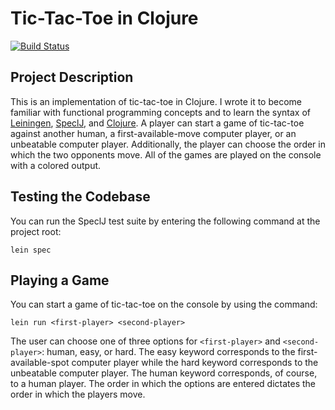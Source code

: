 # Tic-Tac-Toe in Clojure

[![Build Status](https://travis-ci.org/cmvandrevala/tic-tac-toe.svg?branch=master)](https://travis-ci.org/cmvandrevala/tic-tac-toe)

## Project Description

This is an implementation of tic-tac-toe in Clojure. I wrote it to become familiar with functional programming concepts and to learn the syntax of [Leiningen](http://leiningen.org/), [SpeclJ](http://speclj.com/), and [Clojure](https://clojure.org/). A player can start a game of tic-tac-toe against another human, a first-available-move computer player, or an unbeatable computer player. Additionally, the player can choose the order in which the two opponents move. All of the games are played on the console with a colored output.

## Testing the Codebase

You can run the SpeclJ test suite by entering the following command at the project root:

```
lein spec
```

## Playing a Game

You can start a game of tic-tac-toe on the console by using the command:

```
lein run <first-player> <second-player>
```

The user can choose one of three options for ```<first-player>``` and ```<second-player>```: human, easy, or hard. The easy keyword corresponds to the first-available-spot computer player while the hard keyword corresponds to the unbeatable computer player. The human keyword corresponds, of course, to a human player. The order in which the options are entered dictates the order in which the players move.
